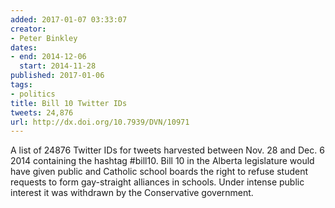```yaml
---
added: 2017-01-07 03:33:07
creator:
- Peter Binkley
dates:
- end: 2014-12-06
  start: 2014-11-28
published: 2017-01-06
tags:
- politics
title: Bill 10 Twitter IDs
tweets: 24,876
url: http://dx.doi.org/10.7939/DVN/10971
---
```


A list of 24876 Twitter IDs for tweets harvested between Nov. 28 and Dec. 6 2014 containing the hashtag #bill10. Bill 10 in the Alberta legislature would have given public and Catholic school boards the right to refuse student requests to form gay-straight alliances in schools. Under intense public interest it was withdrawn by the Conservative government.
